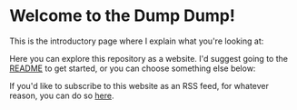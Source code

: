 # Welcome to the Dump Dump!
This is the introductory page where I explain what you're looking at:

Here you can explore this repository as a website. I'd suggest going to the [README](/readme) to get started, or you can choose something else below:

If you'd like to subscribe to this website as an RSS feed, for whatever reason, you can do so [here](/dump.rss).
